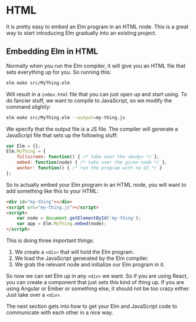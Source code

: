 # HTML

It is pretty easy to embed an Elm program in an HTML node. This is a great way to start introducing Elm gradually into an existing project.

## Embedding Elm in HTML

Normally when you run the Elm compiler, it will give you an HTML file that sets everything up for you. So running this:

```bash
elm make src/MyThing.elm
```

Will result in a `index.html` file that you can just open up and start using. To do fancier stuff, we want to compile to JavaScript, so we modify the command slightly:

```bash
elm make src/MyThing.elm --output=my-thing.js
```

We specify that the output file is a JS file. The compiler will generate a JavaScript file that sets up the following stuff:

```javascript
var Elm = {};
Elm.MyThing = {
    fullscreen: function() { /* take over the <body> */ },
    embed: function(node) { /* take over the given node */ },
    worker: function() { /* run the program with no UI */ }
};
```

So to actually embed your Elm program in an HTML node, you will want to add something like this to your HTML:

```html
<div id="my-thing"></div>
<script src="my-thing.js"></script>
<script>
    var node = document.getElementById('my-thing');
    var app = Elm.MyThing.embed(node);
</script>
```

This is doing three important things:

  1. We create a `<div>` that will hold the Elm program.
  2. We load the JavaScript generated by the Elm compiler.
  3. We grab the relevant node and initialize our Elm program in it.

So now we can set Elm up in any `<div>` we want. So if you are using React, you can create a component that just sets this kind of thing up. If you are using Angular or Ember or something else, it should not be too crazy either. Just take over a `<div>`.

The next section gets into how to get your Elm and JavaScript code to communicate with each other in a nice way.